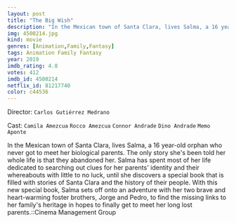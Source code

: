 ```yaml
---
layout: post
title: "The Big Wish"
description: "In the Mexican town of Santa Clara, lives Salma, a 16 year-old orphan who never got to meet her biological parents. The only story she's been told her whole life is that they abandoned her. Salma has spent most of her life dedicated to searching out clues for her parents' identity and their whereabouts with little to no luck, until she discovers a special book that is filled with stories of Santa Clara and the history of their people. With this new special book, Salma sets off o.."
img: 4500214.jpg
kind: movie
genres: [Animation,Family,Fantasy]
tags: Animation Family Fantasy 
year: 2019
imdb_rating: 4.8
votes: 412
imdb_id: 4500214
netflix_id: 81217740
color: c44536
---
```

Director: `Carlos Gutiérrez Medrano`  

Cast: `Camila Amezcua` `Rocco Amezcua` `Connor Andrade` `Dino Andrade` `Memo Aponte` 

In the Mexican town of Santa Clara, lives Salma, a 16 year-old orphan who never got to meet her biological parents. The only story she's been told her whole life is that they abandoned her. Salma has spent most of her life dedicated to searching out clues for her parents' identity and their whereabouts with little to no luck, until she discovers a special book that is filled with stories of Santa Clara and the history of their people. With this new special book, Salma sets off onto an adventure with her two brave and heart-warming foster brothers, Jorge and Pedro, to find the missing links to her family's heritage in hopes to finally get to meet her long lost parents.::Cinema Management Group